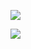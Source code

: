 [![](https://mermaid.ink/img/pako:eNpNkN1uwjAMhV8l8hVICHWUqm3uxtCmoQ2xgTRp6o1pQtuNxFWabjDEu6-l6s-dv-PjHDsXiElI4KAyLRTmkWbMENnRSMnxuCbGHg1pK7VoiLFNmrflCn9wG5sst63C2LvEeICNJMpTL63lyU6_ikZYYPw9eHyJFvdYyKK3v563by8DJJ3QcjEMFFln35xtSrqldXXcattbN1gUOZk-_XbEx46xBndEx67zlNm03LP72Gak-wD6lYYtnruFqdrfwAQSkwng1pRyAkoahTXCpfZFYFOpZAS8KoU8YHm0EUT6Wo3lqD-JVDtpqExS4Ac8FhWVuUArlxkmBlWnmuq_pHmgUlvgoRPeHgF-gRPwme9O_Xnoeb7vOs5d3TwDd51p4PkzPwhCbx66YRhcJ_B3i606vnf9B46xlRY?type=png)](https://mermaid.live/edit#pako:eNpNkN1uwjAMhV8l8hVICHWUqm3uxtCmoQ2xgTRp6o1pQtuNxFWabjDEu6-l6s-dv-PjHDsXiElI4KAyLRTmkWbMENnRSMnxuCbGHg1pK7VoiLFNmrflCn9wG5sst63C2LvEeICNJMpTL63lyU6_ikZYYPw9eHyJFvdYyKK3v563by8DJJ3QcjEMFFln35xtSrqldXXcattbN1gUOZk-_XbEx46xBndEx67zlNm03LP72Gak-wD6lYYtnruFqdrfwAQSkwng1pRyAkoahTXCpfZFYFOpZAS8KoU8YHm0EUT6Wo3lqD-JVDtpqExS4Ac8FhWVuUArlxkmBlWnmuq_pHmgUlvgoRPeHgF-gRPwme9O_Xnoeb7vOs5d3TwDd51p4PkzPwhCbx66YRhcJ_B3i606vnf9B46xlRY)

[![](https://mermaid.ink/img/pako:eNpNj71uhDAQhF9ltU0ahPBx5sdddGlSJFWqyI1zLGAJbGQWJQTx7gGkQ9luvp3Z0S549xWhwsESsOWO4G2Gr2CsexrhPoVAjmFkw6N2sI3Gd8-tdY1GUCAf8LYbdiKSE_m6JjpgesKPMAN72Evh23ILz68a_9_ZFgdIMMIm2AoVh4ki7Cn0Zpe47F6N3FJ_WDVWVJupY43arVtsMO7T-_6RDH5qWlS16cZNTUNlmF6saYLpT7p9WVG4-ckxqqs8bqBa8AdVIeKsyK8yL0WRXlKZRTijElkel3mSyVKkl7LIxBrh71GaxEUu1z-twWa9?type=png)](https://mermaid.live/edit#pako:eNpNj71uhDAQhF9ltU0ahPBx5sdddGlSJFWqyI1zLGAJbGQWJQTx7gGkQ9luvp3Z0S549xWhwsESsOWO4G2Gr2CsexrhPoVAjmFkw6N2sI3Gd8-tdY1GUCAf8LYbdiKSE_m6JjpgesKPMAN72Evh23ILz68a_9_ZFgdIMMIm2AoVh4ki7Cn0Zpe47F6N3FJ_WDVWVJupY43arVtsMO7T-_6RDH5qWlS16cZNTUNlmF6saYLpT7p9WVG4-ckxqqs8bqBa8AdVIeKsyK8yL0WRXlKZRTijElkel3mSyVKkl7LIxBrh71GaxEUu1z-twWa9)


